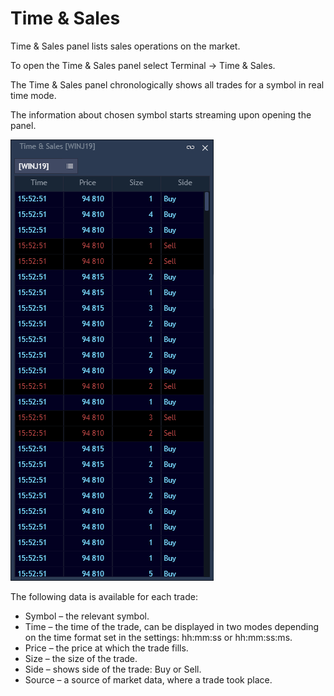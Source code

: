 # Time & Sales

Time & Sales panel lists sales operations on the market.

To open the Time & Sales panel select Terminal -&gt; Time & Sales.

The Time & Sales panel chronologically shows all trades for a symbol in real time mode.

The information about chosen symbol starts streaming upon opening the panel.

![](../../.gitbook/assets/screenshot_1%20%281%29.png)

The following data is available for each trade:

* Symbol – the relevant symbol.
* Time – the time of the trade, can be displayed in two modes depending on the time format set in the settings: hh:mm:ss or hh:mm:ss:ms.
* Price – the price at which the trade fills.
* Size – the size of the trade.
* Side – shows side of the trade: Buy or Sell.
* Source – a source of market data, where a trade took place.

